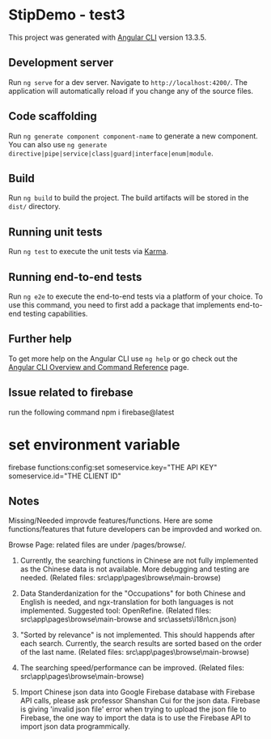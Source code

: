 # StipDemo - test3

This project was generated with [Angular CLI](https://github.com/angular/angular-cli) version 13.3.5.

## Development server

Run `ng serve` for a dev server. Navigate to `http://localhost:4200/`. The application will automatically reload if you change any of the source files.

## Code scaffolding

Run `ng generate component component-name` to generate a new component. You can also use `ng generate directive|pipe|service|class|guard|interface|enum|module`.

## Build

Run `ng build` to build the project. The build artifacts will be stored in the `dist/` directory.

## Running unit tests

Run `ng test` to execute the unit tests via [Karma](https://karma-runner.github.io).

## Running end-to-end tests

Run `ng e2e` to execute the end-to-end tests via a platform of your choice. To use this command, you need to first add a package that implements end-to-end testing capabilities.

## Further help

To get more help on the Angular CLI use `ng help` or go check out the [Angular CLI Overview and Command Reference](https://angular.io/cli) page.

## Issue related to firebase 
run the following command
npm i firebase@latest

# set environment variable
firebase functions:config:set someservice.key="THE API KEY" someservice.id="THE CLIENT ID"

## Notes
Missing/Needed improvde features/functions.
Here are some functions/features that future developers can be improvded and worked on. 

Browse Page: related files are under /pages/browse/.
1. Currently, the searching functions in Chinese are not fully implemented as the Chinese data is not available. More debugging and testing are needed. (Related files: src\app\pages\browse\main-browse)
2. Data Standerdanization for the "Occupations" for both Chinese and English is needed, and ngx-translation for both languages is not implemented. Suggested tool: OpenRefine. (Related files: src\app\pages\browse\main-browse and src\assets\i18n\cn.json)
3. "Sorted by relevance" is not implemented. This should happends after each search. Currently, the search results are sorted based on the order of the last name. (Related files: src\app\pages\browse\main-browse)
4. The searching speed/performance can be improved. (Related files: src\app\pages\browse\main-browse)


6. Import Chinese json data into Google Firebase database with Firebase API calls, please ask professor Shanshan Cui for the json data. Firebase is giving 'invalid json file' error when trying to upload the json file to Firebase, the one way to import the data is to use the Firebase API to import json data programmically. 

  
